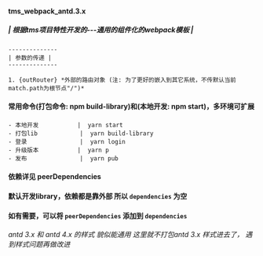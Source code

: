 #### tms_webpack_antd.3.x 
##### | 根据tms项目特性开发的---通用的组件化的webpack模板 |
```
--------------
| 参数的传递 |
--------------

1. {outRouter} *外部的路由对象 (注: 为了更好的嵌入到其它系统，不传默认当前match.path为根节点"/")*
```
#### 常用命令(打包命令: npm build-library)和(本地开发: npm start)，多环境可扩展
```
- 本地开发           |  yarn start
- 打包lib            |  yarn build-library
- 登录               |  yarn login
- 升级版本           |  yarn p
- 发布               |  yarn pub
```
#### 依赖详见 peerDependencies
#### 默认开发library，依赖都是靠外部 所以 `dependencies` 为空
#### 如有需要，可以将 `peerDependencies` 添加到 `dependencies`

*antd 3.x 和 antd 4.x 的样式 貌似能通用*
*这里就不打包antd 3.x 样式进去了， 遇到样式问题再做改进*
